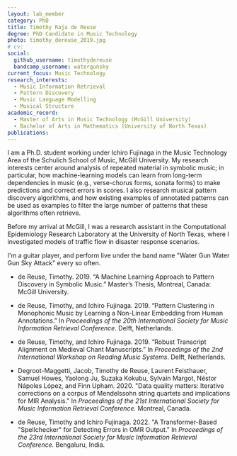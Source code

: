 ```yaml
---
layout: lab_member
category: PhD
title: Timothy Raja de Reuse
degree: PhD Candidate in Music Technology
photo: timothy_dereuse_2019.jpg
# cv:
social:
  github_username: timothydereuse
  bandcamp_username: watergunsky
current_focus: Music Technology
research_interests:
  - Music Information Retrieval
  - Pattern Discovery
  - Music Language Modelling
  - Musical Structure
academic_record:
  - Master of Arts in Music Technology (McGill University)
  - Bachelor of Arts in Mathematics (University of North Texas)
publications:
---
```


I am a Ph.D. student working under Ichiro Fujinaga in the Music Technology Area of the Schulich School of Music, McGill University. My research interests center around analysis of repeated material in symbolic music; in particular, how machine-learning models can learn from long-term dependencies in music (e.g., verse-chorus forms, sonata forms) to make predictions and correct errors in scores. I also research musical pattern discovery algorithms, and how existing examples of annotated patterns can be used as examples to filter the large number of patterns that these algorithms often retrieve.

Before my arrival at McGill, I was a research assistant in the Computational Epidemiology Research Laboratory at the University of North Texas, where I investigated models of traffic flow in disaster response scenarios.

I'm a guitar player, and perform live under the band name "Water Gun Water Gun Sky Attack" every so often.

- de Reuse, Timothy. 2019. “A Machine Learning Approach to Pattern Discovery in Symbolic Music.” Master’s Thesis, Montreal, Canada: McGill University.

- de Reuse, Timothy, and Ichiro Fujinaga. 2019. “Pattern Clustering in Monophonic Music by Learning a Non-Linear Embedding from Human Annotations.” In _Proceedings of the 20th International Society for Music Information Retrieval Conference_. Delft, Netherlands.

- de Reuse, Timothy, and Ichiro Fujinaga. 2019. “Robust Transcript Alignment on Medieval Chant Manuscripts.” In _Proceedings of the 2nd International Workshop on Reading Music Systems_. Delft, Netherlands.

- Degroot-Maggetti, Jacob, Timothy de Reuse, Laurent Feisthauer, Samuel Howes, Yaolong Ju, Suzaka Kokubu, Sylvain Margot, Néstor Nápoles López, and Finn Upham. 2020. "Data quality matters: Iterative corrections on a corpus of Mendelssohn string quartets and implications for MIR Analysis." In _Proceedings of the 21st International Society for Music Information Retrieval Conference._ Montreal, Canada.

- de Reuse, Timothy and Ichiro Fujinaga. 2022. "A Transformer-Based "Spellchecker" for Detecting Errors in OMR Output." In _Proceedings of the 23rd International Society for Music Information Retrieval Conference._ Bengaluru, India.

